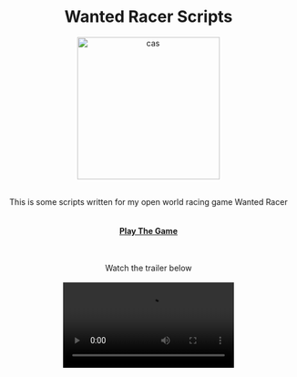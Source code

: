 
<h1 align="center">Wanted Racer Scripts</h1>

<div align="center">
   <img width="250" height="250" alt="cas" src="https://user-images.githubusercontent.com/76784461/201529429-da605d4d-a5b1-4b37-994b-184f7ccdf8ff.png">

  <p align="center">
    <br>
    This is some scripts written for my open world racing game Wanted Racer
    <br />
    <br>
    <br />
    <a href="https://vecter-games.itch.io/wanted-racer"><strong>Play The Game</strong></a>
    <br>
    <br>
    <br>
    
Watch the trailer below
    <br>
    <br>
<video src="https://user-images.githubusercontent.com/76784461/201529395-d5aa4b61-a079-465b-9466-0ec892921505.mp4">












